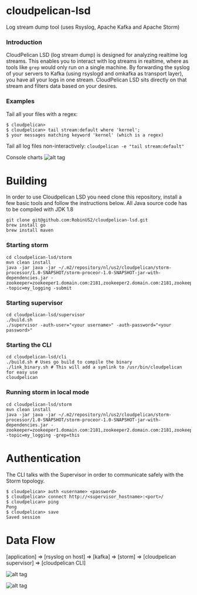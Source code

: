 # cloudpelican-lsd
Log stream dump tool (uses Rsyslog, Apache Kafka and Apache Storm)

### Introduction ###
CloudPelican LSD (log stream dump) is designed for analyzing realtime log streams. This enables you to interact with log streams in realtime, where as tools like `grep` would only run on a single machine. By forwarding the syslog of your servers to Kafka (using rsyslogd and omkafka as transport layer), you have all your logs in one stream. CloudPelican LSD sits directly on that stream and filters data based on your desires.

### Examples ###
Tail all your files with a regex:
```
$ cloudpelican>
$ cloudpelican> tail stream:default where 'kernel';
$ your messages matching keyword 'kernel' (which is a regex)
```

Tail all log files non-interactively:
`cloudpelican -e "tail stream:default"`

Console charts
![alt tag](https://raw.github.com/RobinUS2/cloudpelican-lsd/master/docs/console_chart.png)

# Building #
In order to use Cloudpelican LSD you need clone this repository, install a few basic tools and follow the instructions below. All Java source code has to be compiled with JDK 1.8
```
git clone git@github.com:RobinUS2/cloudpelican-lsd.git
brew install go
brew install maven
```

### Starting storm ###
```
cd cloudpelican-lsd/storm
mvn clean install
java -jar java -jar ~/.m2/repository/nl/us2/cloudpelican/storm-processor/1.0-SNAPSHOT/storm-proceor-1.0-SNAPSHOT-jar-with-dependencies.jar -zookeeper=zookeeper1.domain.com:2181,zookeeper2.domain.com:2181,zookeeper3.domain.com:2181 -topic=my_logging -submit
```

### Starting supervisor ###
```
cd cloudpelican-lsd/supervisor
./build.sh
./supervisor -auth-user="<your username>" -auth-password="<your password>"
```

### Starting the CLI ###
```
cd cloudpelican-lsd/cli
./build.sh # Uses go build to compile the binary
./link_binary.sh # This will add a symlink to /usr/bin/cloudpelican for easy use
cloudpelican
```

### Running storm in local mode ###
```
cd cloudpelican-lsd/storm
mvn clean install
java -jar java -jar ~/.m2/repository/nl/us2/cloudpelican/storm-processor/1.0-SNAPSHOT/storm-proceor-1.0-SNAPSHOT-jar-with-dependencies.jar -zookeeper=zookeeper1.domain.com:2181,zookeeper2.domain.com:2181,zookeeper3.domain.com:2181 -topic=my_logging -grep=this
```

# Authentication #
The CLI talks with the Supervisor in order to communicate safely with the Storm topology.

```
$ cloudpelican> auth <username> <password>
$ cloudpelican> connect http://<supervisor_hostname>:<port>/
$ cloudpelican> ping
Pong
$ cloudpelican> save
Saved session
```

# Data Flow #
[application] => [rsyslog on host] => [kafka] => [storm] => [cloudpelican supervisor] => [cloudpelican CLI]

![alt tag](https://raw.github.com/RobinUS2/cloudpelican-lsd/master/docs/infra.png)

![alt tag](https://raw.github.com/RobinUS2/cloudpelican-lsd/master/docs/storm_topology.png)
